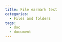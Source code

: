 ```yaml
---
title: File earmark text
categories:
  - Files and folders
tags:
  - doc
  - document
---
```


